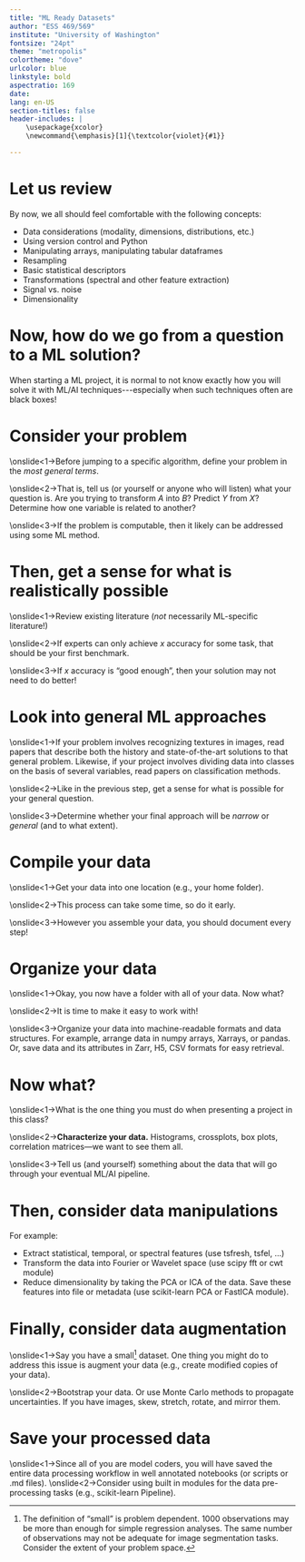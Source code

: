 ```yaml
---
title: "ML Ready Datasets"
author: "ESS 469/569"
institute: "University of Washington"
fontsize: "24pt"
theme: "metropolis"
colortheme: "dove"
urlcolor: blue
linkstyle: bold
aspectratio: 169
date:
lang: en-US
section-titles: false
header-includes: |
    \usepackage{xcolor}
    \newcommand{\emphasis}[1]{\textcolor{violet}{#1}}

---
```


# Let us review

By now, we all should feel comfortable with the following concepts:

- Data considerations (modality, dimensions, distributions, etc.)
- Using version control and Python
- Manipulating arrays, manipulating tabular dataframes
- Resampling
- Basic statistical descriptors
- Transformations (spectral and other feature extraction)
- Signal vs. noise
- Dimensionality

# Now, how do we go from a question to a ML solution?

When starting a ML project, it is normal to not know exactly how you will solve it with ML/AI techniques---especially when such techniques often are black boxes!

# Consider your problem

\onslide<1->Before jumping to a specific algorithm, define your problem in the *most general terms*.

\onslide<2->That is, tell us (or yourself or anyone who will listen) what your question is. Are you trying to transform $A$ into $B$? Predict $Y$ from $X$? Determine how one variable is related to another? 

\onslide<3->If the problem is computable, then it likely can be addressed using some ML method.

# Then, get a sense for what is realistically possible

\onslide<1->Review existing literature (*not* necessarily ML-specific literature!)

\onslide<2->If experts can only achieve $x$ accuracy for some task, that should be your first benchmark.

\onslide<3->If $x$ accuracy is “good enough”, then your solution may not need to do better!

# Look into general ML approaches

\onslide<1->If your problem involves recognizing textures in images, read papers that describe both the history and state-of-the-art solutions to that general problem. Likewise, if your project involves dividing data into classes on the basis of several variables, read papers on classification methods.

\onslide<2->Like in the previous step, get a sense for what is possible for your general question. 

\onslide<3->Determine whether your final approach will be *narrow* or *general* (and to what extent). 

# Compile your data

\onslide<1->Get your data into one location (e.g., your home folder). 

\onslide<2->This process can take some time, so do it early.

\onslide<3->However you assemble your data, you should document every step!

# Organize your data

\onslide<1->Okay, you now have a folder with all of your data. Now what?

\onslide<2->It is time to make it easy to work with!

\onslide<3->Organize your data into machine-readable formats and data structures. For example, arrange data in numpy arrays, Xarrays, or pandas. Or, save data and its attributes in Zarr, H5, CSV formats for easy retrieval. 

# Now what?
\onslide<1->What is the one thing you must do when presenting a project in this class?

\onslide<2->**Characterize your data.** Histograms, crossplots, box plots, correlation matrices—we want to see them all.

\onslide<3->Tell us (and yourself) something about the data that will go through your eventual ML/AI pipeline.

# Then, consider data manipulations

For example:
- Extract statistical, temporal, or spectral features (use tsfresh, tsfel, …)
- Transform the data into Fourier or Wavelet space (use scipy fft or cwt module)
- Reduce dimensionality by taking the PCA or ICA of the data. Save these features into file or metadata (use scikit-learn PCA or FastICA module).

# Finally, consider data **augmentation**

\onslide<1->Say you have a small[^1] dataset. One thing you might do to address this issue is augment your data (e.g., create modified copies of your data).

\onslide<2->Bootstrap your data. Or use Monte Carlo methods to propagate uncertainties. If you have images, skew, stretch, rotate, and mirror them. 

[^1]: The definition of “small” is problem dependent. 1000 observations may be more than enough for simple regression analyses. The same number of observations may not be adequate for image segmentation tasks. Consider the extent of your problem space. 

# Save your processed data
\onslide<1->Since all of you are model coders, you will have saved the entire data processing workflow in well annotated notebooks (or scripts or .md files). 
\onslide<2->Consider using built in modules for the data pre-processing tasks (e.g., scikit-learn Pipeline).
